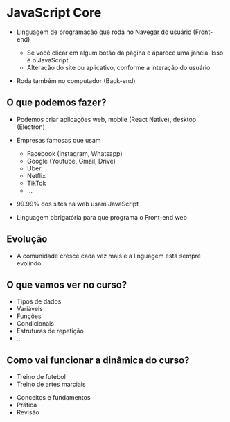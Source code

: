 # JavaScript Core

* Linguagem de programação que roda no Navegar do usuário (Front-end)
  * Se você clicar em algum botão da página e aparece uma janela. Isso é o JavaScript
  * Alteração do site ou aplicativo, conforme a interação do usuário

* Roda também no computador (Back-end)

## O que podemos fazer?

* Podemos criar aplicações web, mobile (React Native), desktop (Electron)
* Empresas famosas que usam
  * Facebook (Instagram, Whatsapp)
  * Google (Youtube, Gmail, Drive)
  * Uber
  * Netflix
  * TikTok
  * ...

* 99.99% dos sites na web usam JavaScript
* Linguagem obrigatória para que programa o Front-end web

## Evolução

* A comunidade cresce cada vez mais e a linguagem está sempre evolindo

## O que vamos ver no curso?

- Tipos de dados
- Variáveis
- Funções
- Condicionais
- Estruturas de repetição
- ...

## Como vai funcionar a dinâmica do curso?

- Treino de futebol
- Treino de artes marciais

* Conceitos e fundamentos
* Prática
* Revisão
